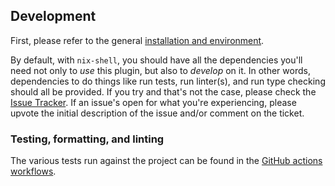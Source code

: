 ## Development
First, please refer to the general [installation and environment](./README.md#installation-and-environment).

By default, with `nix-shell`, you should have all the dependencies you'll need not only to _use_ this plugin, but also to _develop_ on it. 
In other words, dependencies to do things like run tests, run linter(s), and run type checking should all be provided. 
If you try and that's not the case, please check the [Issue Tracker](https://github.com/gerlichlab/looptrace-loci-vis/issues).
If an issue's open for what you're experiencing, please upvote the initial description of the issue and/or comment on the ticket.

### Testing, formatting, and linting
The various tests run against the project can be found in the [GitHub actions workflows](../.github/workflows/).
